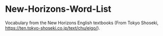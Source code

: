 # New-Horizons-Word-List
 Vocabulary from the New Horizons English textbooks (From Tokyo Shoseki, https://ten.tokyo-shoseki.co.jp/text/chu/eigo/).

